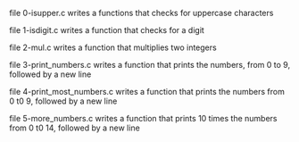 file 0-isupper.c writes a functions that checks for uppercase characters

file 1-isdigit.c writes a function that checks for a digit

file 2-mul.c writes a function that multiplies two integers

file 3-print_numbers.c writes a function that prints the numbers, from 0 to 9, followed by a new line

file 4-print_most_numbers.c writes a function that prints the numbers from 0 t0 9, followed by a new line

file 5-more_numbers.c writes a function that prints 10 times the numbers from 0 t0 14, followed by a new line

